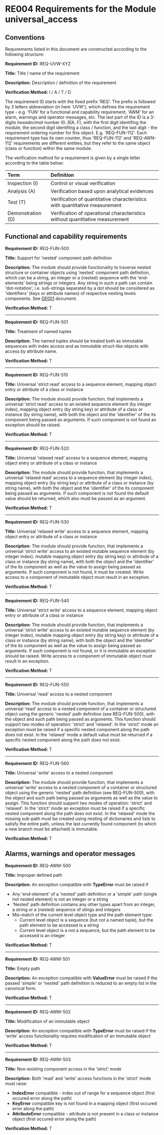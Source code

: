 # RE004 Requirements for the Module universal_access

## Conventions

Requirements listed in this document are constructed according to the following structure:

**Requirement ID:** REQ-UVW-XYZ

**Title:** Title / name of the requirement

**Description:** Description / definition of the requirement

**Verification Method:** I / A / T / D

The requirement ID starts with the fixed prefix 'REQ'. The prefix is followed by 3 letters abbreviation (in here 'UVW'), which defines the requirement type - e.g. 'FUN' for a functional and capability requirement, 'AWM' for an alarm, warnings and operator messages, etc. The last part of the ID is a 3-digits *hexadecimal* number (0..9|A..F), with the first digit identifing the module, the second digit identifing a class / function, and the last digit - the requirement ordering number for this object. E.g. 'REQ-FUN-112'. Each requirement type has its own counter, thus 'REQ-FUN-112' and 'REQ-AWN-112' requirements are different entities, but they refer to the same object (class or function) within the same module.

The verification method for a requirement is given by a single letter according to the table below:

| **Term**          | **Definition**                                                               |
| :---------------- | :--------------------------------------------------------------------------- |
| Inspection (I)    | Control or visual verification                                               |
| Analysis (A)      | Verification based upon analytical evidences                                 |
| Test (T)          | Verification of quantitative characteristics with quantitative measurement   |
| Demonstration (D) | Verification of operational characteristics without quantitative measurement |

## Functional and capability requirements

**Requirement ID:** REQ-FUN-500

**Title:** Support for 'nested' component path definition

**Description:** The module should provide functionality to traverse nested structure or container objects using 'nested' component path definition, which can be a string, an integer or a (nested) sequence with the 'end-elements' being strings or integers. Any string in such a path can contain 'dot-notation', i.e. sub-strings separated by a dot should be considered as 'identifiers' (keys or attribute names) of respective nesting levels components. See [DE001](../Design/DE001_element_path.md) document.

**Verification Method:** T

---

**Requirement ID:** REQ-FUN-501

**Title:** Treatment of named tuples

**Description:** The named tuples should be treated both as immutable sequences with index access and as immutable struct-like objects with access by attribute name.

**Verification Method:** T

---

**Requirement ID:** REQ-FUN-510

**Title:** Universal 'strict read' access to a sequence element, mapping object entry or attribute of a class or instance

**Description:** The module should provide function, that implements a universal 'strict read' access to an existed sequence element (by integer index), mapping object entry (by string key) or attribute of a class or instance (by string name), with both the object and the 'identifier' of the its component being passed as arguments. If such component is not found an exception should be raised.

**Verification Method:** T

---

**Requirement ID:** REQ-FUN-520

**Title:** Universal 'relaxed read' access to a sequence element, mapping object entry or attribute of a class or instance

**Description:** The module should provide function, that implements a universal 'relaxed read' access to a sequence element (by integer index), mapping object entry (by string key) or attribute of a class or instance (by string name), with both the object and the 'identifier' of the its component being passed as arguments. If such component is not found the default value should be returned, which also must be passed as an argument.

**Verification Method:** T

---

**Requirement ID:** REQ-FUN-530

**Title:** Universal 'relaxed write' access to a sequence element, mapping object entry or attribute of a class or instance

**Description:** The module should provide function, that implements a universal 'strict write' access to an existed mutable sequence element (by integer index), mutable mapping object entry (by string key) or attribute of a class or instance (by string name), with both the object and the 'identifier' of the its component as well as the value to assign being passed as arguments. If such component is not found, it must be created. Write access to a component of immutable object must result in an exception.

**Verification Method:** T

---

**Requirement ID:** REQ-FUN-540

**Title:** Universal 'strict write' access to a sequence element, mapping object entry or attribute of a class or instance

**Description:** The module should provide function, that implements a universal 'strict write' access to an existed mutable sequence element (by integer index), mutable mapping object entry (by string key) or attribute of a class or instance (by string name), with both the object and the 'identifier' of the its component as well as the value to assign being passed as arguments. If such component is not found, or it is immutable an exception should be raised. Write access to a component of immutable object must result in an exception.

**Verification Method:** T

---

**Requirement ID:** REQ-FUN-550

**Title:** Universal 'read' access to a nested component

**Description:** The module should provide function, that implements a universal 'read' access to a nested component of a container or structured object using the generic 'nested' path definition (see REQ-FUN-500), with the object and such path being passed as arguments. This function should support two modes of operation: 'strict' and 'relaxed'. In the 'strict' mode an exception must be raised if a specific nested component along the path does not exist. In the 'relaxed' mode a default value must be returned if a specific nested component along the path does not exist.

**Verification Method:** T

---

**Requirement ID:** REQ-FUN-560

**Title:** Universal 'write' access to a nested component

**Description:** The module should provide function, that implements a universal 'write' access to a nested component of a container or structured object using the generic 'nested' path definition (see REQ-FUN-500), with the object and such path being passed as arguments as well as the value to assign. This function should support two modes of operation: 'strict' and 'relaxed'. In the 'strict' mode an exception must be raised if a specific nested component along the path does not exist. In the 'relaxed' mode the missing sub-path must be created using nesting of dictionaries and lists to satisfy the entire path, unless the last currently found component (to which a new branch must be attached) is immutable.

**Verification Method:** T

## Alarms, warnings and operator messages

**Requirement ID:** REQ-AWM-500

**Title:** Improper defined path

**Description:** An exception compatible with **TypeError** must be raised if

* Any 'end-element' of a 'nested' path definition or a 'simple' path (single not nested element) is not an integer or a string
* 'Nested' path definition contains any other types apart from an integer, a string or a (nested) sequence of stings and integers
* Mis-match of the current level object type and the path element type:
  * Current level object is a sequence (but not a named tuple), but the path element to be accessed is a string
  * Current level object is a not a sequence, but the path element to be accessed is an integer

**Verification Method:** T

---

**Requirement ID:** REQ-AWM-501

**Title:** Empty path

**Description:** An exception compatible with **ValueError** must be raised if the passed 'simple' or 'nested' path definition is reduced to an empty list in the canonical form.

**Verification Method:** T

---

**Requirement ID:** REQ-AWM-502

**Title:** Modification of an immutable object

**Description:** An exception compatible with **TypeError** must be raised if the 'write' access functionality requires modification of an immutable object

**Verification Method:** T

---

**Requirement ID:** REQ-AWM-503

**Title:** Non-existing component access in the 'strict' mode

**Description:** Both 'read' and 'write' access functions in the 'strict' mode must raise:

* **IndexError** compatible - index out of range for a sequence object (first occured error along the path)
* **KeyError** compatible  key is not found in a mapping object (first occured error along the path)
* **AttributeError** compatible - attribute is not present in a class or instance object (first occured error along the path)

**Verification Method:** T
